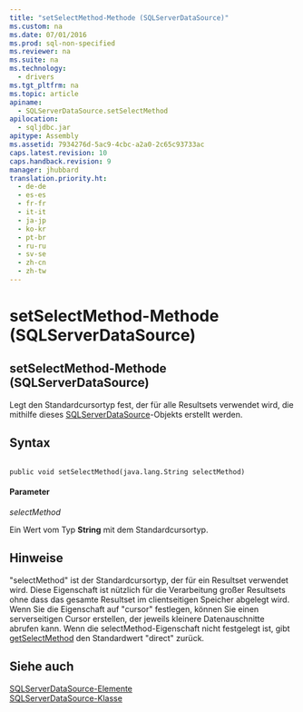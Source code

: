 ```yaml
---
title: "setSelectMethod-Methode (SQLServerDataSource)"
ms.custom: na
ms.date: 07/01/2016
ms.prod: sql-non-specified
ms.reviewer: na
ms.suite: na
ms.technology: 
  - drivers
ms.tgt_pltfrm: na
ms.topic: article
apiname: 
  - SQLServerDataSource.setSelectMethod
apilocation: 
  - sqljdbc.jar
apitype: Assembly
ms.assetid: 7934276d-5ac9-4cbc-a2a0-2c65c93733ac
caps.latest.revision: 10
caps.handback.revision: 9
manager: jhubbard
translation.priority.ht: 
  - de-de
  - es-es
  - fr-fr
  - it-it
  - ja-jp
  - ko-kr
  - pt-br
  - ru-ru
  - sv-se
  - zh-cn
  - zh-tw
---
```

# setSelectMethod-Methode (SQLServerDataSource)
    
## setSelectMethod\-Methode \(SQLServerDataSource\)  
 Legt den Standardcursortyp fest, der für alle Resultsets verwendet wird, die mithilfe dieses [SQLServerDataSource](../content/SQLServerDataSource-Class.md)\-Objekts erstellt werden.  
  
## Syntax  
  
```  
  
public void setSelectMethod(java.lang.String selectMethod)  
```  
  
#### Parameter  
 *selectMethod*  
  
 Ein Wert vom Typ **String** mit dem Standardcursortyp.  
  
## Hinweise  
 "selectMethod" ist der Standardcursortyp, der für ein Resultset verwendet wird. Diese Eigenschaft ist nützlich für die Verarbeitung großer Resultsets ohne dass das gesamte Resultset im clientseitigen Speicher abgelegt wird. Wenn Sie die Eigenschaft auf "cursor" festlegen, können Sie einen serverseitigen Cursor erstellen, der jeweils kleinere Datenauschnitte abrufen kann. Wenn die selectMethod\-Eigenschaft nicht festgelegt ist, gibt [getSelectMethod](../content/getSelectMethod-Method--SQLServerDataSource-.md) den Standardwert "direct" zurück.  
  
## Siehe auch  
 [SQLServerDataSource-Elemente](../content/SQLServerDataSource-Members.md)   
 [SQLServerDataSource-Klasse](../content/SQLServerDataSource-Class.md)  
  
  